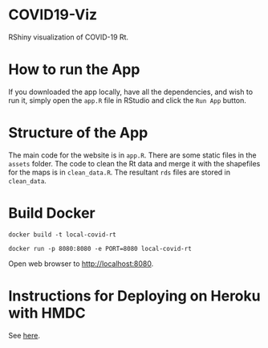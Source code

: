 # COVID19-Viz

RShiny visualization of COVID-19 Rt.

# How to run the App

If you downloaded the app locally, have all the dependencies, and wish to run
it, simply open the `app.R` file in RStudio and click the `Run App` button.

# Structure of the App

The main code for the website is in `app.R`. There are some static files in the
`assets` folder. The code to clean the Rt data and merge it with the shapefiles
for the maps is in `clean_data.R`. The resultant `rds` files are stored in
`clean_data`.

# Build Docker

`docker build -t local-covid-rt`

`docker run -p 8080:8080 -e PORT=8080 local-covid-rt`

Open web browser to [http://localhost:8080](http://localhost:8080).

# Instructions for Deploying on Heroku with HMDC

See [here](https://hmdc.gitbook.io/r/).
